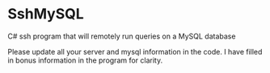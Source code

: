 SshMySQL
========

C# ssh program that will remotely run queries on a MySQL database

Please update all your server and mysql information in the code. 
I have filled in bonus information in the program for clarity.  
